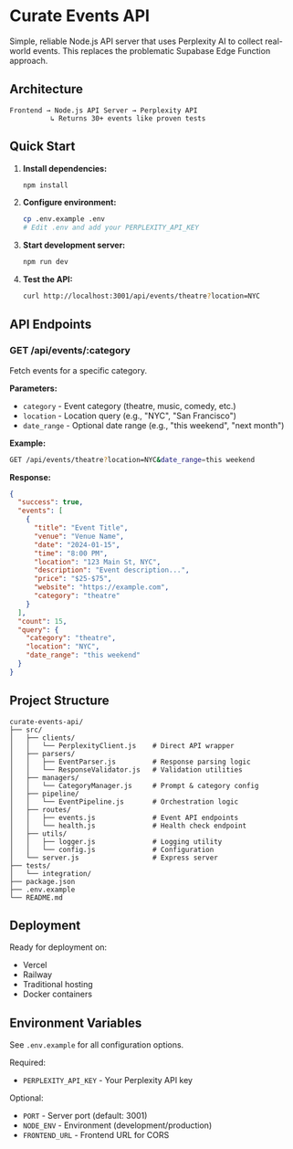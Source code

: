 # Curate Events API

Simple, reliable Node.js API server that uses Perplexity AI to collect real-world events. This replaces the problematic Supabase Edge Function approach.

## Architecture

```
Frontend → Node.js API Server → Perplexity API
          ↳ Returns 30+ events like proven tests
```

## Quick Start

1. **Install dependencies:**
   ```bash
   npm install
   ```

2. **Configure environment:**
   ```bash
   cp .env.example .env
   # Edit .env and add your PERPLEXITY_API_KEY
   ```

3. **Start development server:**
   ```bash
   npm run dev
   ```

4. **Test the API:**
   ```bash
   curl http://localhost:3001/api/events/theatre?location=NYC
   ```

## API Endpoints

### GET /api/events/:category
Fetch events for a specific category.

**Parameters:**
- `category` - Event category (theatre, music, comedy, etc.)
- `location` - Location query (e.g., "NYC", "San Francisco")
- `date_range` - Optional date range (e.g., "this weekend", "next month")

**Example:**
```bash
GET /api/events/theatre?location=NYC&date_range=this weekend
```

**Response:**
```json
{
  "success": true,
  "events": [
    {
      "title": "Event Title",
      "venue": "Venue Name",
      "date": "2024-01-15",
      "time": "8:00 PM",
      "location": "123 Main St, NYC",
      "description": "Event description...",
      "price": "$25-$75",
      "website": "https://example.com",
      "category": "theatre"
    }
  ],
  "count": 15,
  "query": {
    "category": "theatre",
    "location": "NYC",
    "date_range": "this weekend"
  }
}
```

## Project Structure

```
curate-events-api/
├── src/
│   ├── clients/
│   │   └── PerplexityClient.js    # Direct API wrapper
│   ├── parsers/
│   │   ├── EventParser.js         # Response parsing logic
│   │   └── ResponseValidator.js   # Validation utilities
│   ├── managers/
│   │   └── CategoryManager.js     # Prompt & category config
│   ├── pipeline/
│   │   └── EventPipeline.js       # Orchestration logic
│   ├── routes/
│   │   ├── events.js              # Event API endpoints
│   │   └── health.js              # Health check endpoint
│   ├── utils/
│   │   ├── logger.js              # Logging utility
│   │   └── config.js              # Configuration
│   └── server.js                  # Express server
├── tests/
│   └── integration/
├── package.json
├── .env.example
└── README.md
```

## Deployment

Ready for deployment on:
- Vercel
- Railway  
- Traditional hosting
- Docker containers

## Environment Variables

See `.env.example` for all configuration options.

Required:
- `PERPLEXITY_API_KEY` - Your Perplexity API key

Optional:
- `PORT` - Server port (default: 3001)
- `NODE_ENV` - Environment (development/production)
- `FRONTEND_URL` - Frontend URL for CORS